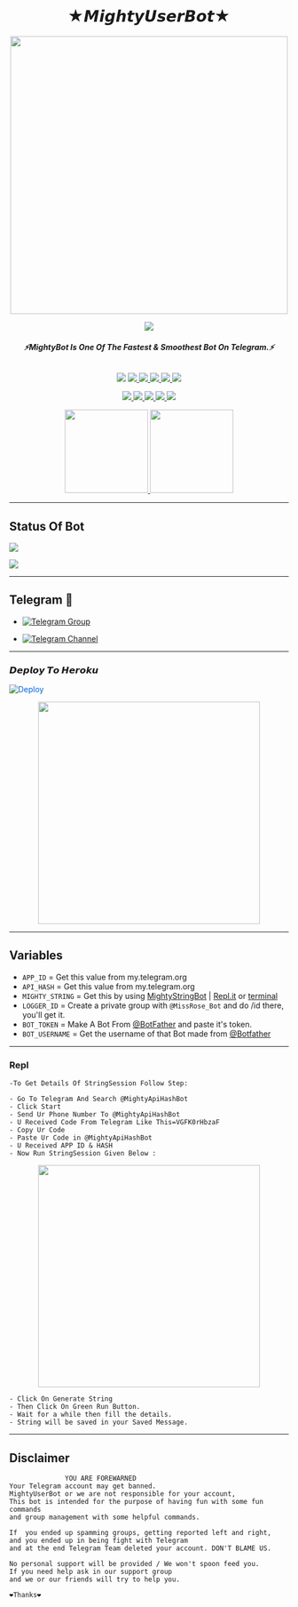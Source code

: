 <h1 align="center">
<b>★𝙈𝙞𝙜𝙝𝙩𝙮𝙐𝙨𝙚𝙧𝘽𝙤𝙩★</b>
</h1>

<p align="center">
<a href="https://t.me/MightyUserBot" alt="MightyBot!"> <img src="https://telegra.ph/file/0f984c275f2df023be627.jpg"width="500" /> </a>

<p align="center">
  <img src="https://readme-typing-svg.herokuapp.com?color=FF0006&width=350&lines=🔥Mighty+UserBot+Is+Here!🔥;⚡Fast%2C+Smooth+And+Powerful⚡">
</p>
<h6 align="center">
  <b>⚡MightyBot Is One Of The Fastest & Smoothest Bot On Telegram.⚡</b>
</h6>
<p align="center">
<a href="https://hits.seeyoufarm.com"><img src="https://hits.seeyoufarm.com/api/count/incr/badge.svg?url=https%3A%2F%2Fgithub.com%2FMightyUB%2FMIGHTY-USERBOT&count_bg=%2375DA28&title_bg=%23555555&icon=&icon_color=%23FFFFFF&title=Hits&edge_flat=false"/></a>
<a href="https://github.com/MightyUB/MIGHTY-USERBOT" alt="GitHub Closed Issues"> <img src="https://img.shields.io/github/issues-closed-raw/MightyUB/MIGHTY-USERBOT?style=flat&logo=github&color=success" /> </a>
<a href="https://github.com/MightyUB/MIGHTY-USERBOT/graphs/contributors" alt="GitHub Contributors"> <img src="https://img.shields.io/github/contributors/MightyUB/MIGHTY-USERBOT?style=flat&logo=github" /> </a>
<a href="https://github.com/MightyUB/MIGHTY-USERBOT/network/members" alt="GitHub Forks"> <img src="https://img.shields.io/github/forks/MightyUB/MIGHTY-USERBOT?label=Forks&logo=github" /> </a>
<a href="https://github.com/MightyUB/MIGHTY-USERBOT" alt="GitHub Closed Pull Requests"> <img src="https://img.shields.io/github/issues-pr-closed-raw/MightyUB/MIGHTY-USERBOT?color=success" /> </a>
<a href="https://github.com/MightyUB/MIGHTY-USERBOT" alt="GitHub Issues"> <img src="https://img.shields.io/github/issues-raw/MightyUB/MIGHTY-USERBOT?style=flat&logo=github&color=yellow" /> </a>
</p>
<p align="center">
<a href="https://www.python.org/" alt="Made-With-Python"> <img src="https://img.shields.io/badge/Made%20with-Python-1f425f.svg?style=flat&logo=python&color=blue" /> </a>
<a href="https://github.com/MightyUB/MIGHTYBOT" alt="Docker!"> <img src="https://aleen42.github.io/badges/src/docker.svg" /> </a>
<a href="https://github.com/MightyUB/MIGHTY-USERBOT" alt="GitHub repo size"> <img src="https://img.shields.io/github/repo-size/MightyUB/MIGHTY-USERBOT" /> </a>
<a href="https://github.com/MightyUB/MIGHTY-USERBOT/graphs/commit-activity" alt="Maintenance"> <img src="https://img.shields.io/badge/Maintained%3F-yes-green.svg" /> </a>
<a href="https://makeapullrequest.com" alt="PRs Welcome"> <img src="https://img.shields.io/badge/PRs-welcome-brightgreen.svg?style=flat" /> </a>
</p> 

<p align="center">
<a href="https://t.me/Myself_LEGEND" alt="Telegram!"> <img src="https://img.shields.io/badge/L%CE%A3G%CE%A3%CE%A0D's-Telegram-blue"width="150" /> </a>
<a href="https://t.me/WhiteDevilBolte" alt="Telegram!"> <img src="https://img.shields.io/badge/White%20Devil's-Telegram-blue"width="150" /> </a>

------
## Status Of Bot 
<p align="left">
<a href="https://github.com/MightyUB/MIGHTYBOT/network/members"><img src="https://img.shields.io/github/forks/MightyUB/MIGHTYBOT?label=Forks&logoColor=Black&style=social"></a><p align="left"><a href="https://github.com/MightyUB/MIGHTYBOT/stargazers"><img src="https://img.shields.io/github/stars/MightyUB/MIGHTYBOT?logoColor=Blue&style=social"></a><p align="left"><a href="https://github.com/MightyUB/MIGHTYBOT"></a><p align="left"><a href="https://github.com/MightyUB/MIGHTYBOT?"></a>

------
## Telegram 🏪
- [![Telegram Group](https://img.shields.io/badge/Telegram-Group-brightgreen)](https://t.me/MightyUserBot)

- [![Telegram Channel](https://img.shields.io/badge/Telegram-Channel-brightgreen)](https://t.me/Mighty_UserBot)

------
<h3> 𝘿𝙚𝙥𝙡𝙤𝙮 𝙏𝙤 𝙃𝙚𝙧𝙤𝙠𝙪 </h3>

<a href="https://dashboard.heroku.com/new?button-url=https%3A%2F%2Fgithub.com%2FMightyUB%2FMIGHTYBOT&template=https%3A%2F%2Fgithub.com%2FMightyUB%2FMIGHTYBOT" rel="nofollow" style="background-color: initial; box-sizing: border-box; color: #0366d6; text-decoration-line: none;"><img alt="Deploy" data-canonical-src="https://www.herokucdn.com/deploy/button.svg" src="https://camo.githubusercontent.com/83b0e95b38892b49184e07ad572c94c8038323fb/68747470733a2f2f7777772e6865726f6b7563646e2e636f6d2f6465706c6f792f627574746f6e2e737667" style="border-style: none; box-sizing: initial; max-width: 100%;" /></a></div>
</a>


<p align="center">
<a href="https://heroku.com/deploy?template=https://github.com/MightyUB/MIGHTYBOT" alt="Deploy!"> <img src="https://telegra.ph/file/57bf2dcba0c13c946da1b.jpg"width="400" /> </a>

---------

## Variables

- `APP_ID`  =  Get this value from my.telegram.org
- `API_HASH`  =  Get this value from my.telegram.org
- `MIGHTY_STRING`  =  Get this by using [MightyStringBot](t.me/MightySsGenBot) | [Repl.it](#Repl) or [terminal](#Terminal)
- `LOGGER_ID` = Create a private group with `@MissRose_Bot` and do /id there, you'll get it.
- `BOT_TOKEN`  =  Make A Bot From [@BotFather](https://t.me/botfather) and paste it's token.
- `BOT_USERNAME`  =  Get the username of that Bot made from [@Botfather](https://t.me/botfather)

------
### Repl


    -To Get Details Of StringSession Follow Step: 

    - Go To Telegram And Search @MightyApiHashBot
    - Click Start
    - Send Ur Phone Number To @MightyApiHashBot
    - U Received Code From Telegram Like This=VGFK0rHbzaF
    - Copy Ur Code
    - Paste Ur Code in @MightyApiHashBot
    - U Received APP ID & HASH
    - Now Run StringSession Given Below :
   

<p align="center">
<a href="https://t.me/MightySsGenBot" alt="Telegram!"> <img src="https://telegra.ph/file/d330ccc7eaae90f44de62.jpg"width="400" /> </a>

    - Click On Generate String
    - Then Click On Green Run Button.
    - Wait for a while then fill the details.
    - String will be saved in your Saved Message.

------
## Disclaimer
```
              YOU ARE FOREWARNED
Your Telegram account may get banned.   
MightyUserBot or we are not responsible for your account, 
This bot is intended for the purpose of having fun with some fun commands 
and group management with some helpful commands.
 
If  you ended up spamming groups, getting reported left and right, 
and you ended up in being fight with Telegram 
and at the end Telegram Team deleted your account. DON'T BLAME US.

No personal support will be provided / We won't spoon feed you. 
If you need help ask in our support group 
and we or our friends will try to help you.

❤️Thanks❤️
```
